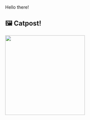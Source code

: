 Hello there!



## 🖼️ Catpost!

<sub>
    <img src="https://cdn2.thecatapi.com/images/MTkwNjI5Ng.jpg" height="256">
</sub>

